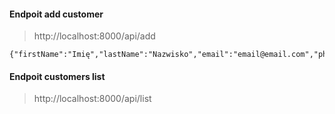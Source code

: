 #### Endpoit add customer

> http://localhost:8000/api/add

```
{"firstName":"Imię","lastName":"Nazwisko","email":"email@email.com","phoneNumber":"0123456789"}
```

#### Endpoit customers list

> http://localhost:8000/api/list
